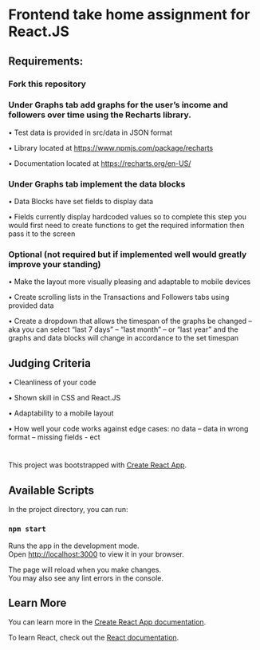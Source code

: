 # Frontend take home assignment for React.JS
## Requirements:
### Fork this repository
### Under Graphs tab add graphs for the user’s income and followers over time using the Recharts library.
•	Test data is provided in src/data in JSON format

•	Library located at https://www.npmjs.com/package/recharts

•	Documentation located at https://recharts.org/en-US/

### Under Graphs tab implement the data blocks 
•	Data Blocks have set fields to display data

•	Fields currently display hardcoded values so to complete this step you would first need to create functions to get the required information then pass it to the screen

### Optional (not required but if implemented well would greatly improve your standing)
•	Make the layout more visually pleasing and adaptable to mobile devices

•	Create scrolling lists in the Transactions and Followers tabs using provided data

•	Create a dropdown that allows the timespan of the graphs be changed – aka you can select “last 7 days” – “last month” – or “last year” and the graphs and data blocks will change in accordance to the set timespan

## Judging Criteria
•	Cleanliness of your code

•	Shown skill in CSS and React.JS

•	Adaptability to a mobile layout

•	How well your code works against edge cases: no data – data in wrong format – missing fields - ect




#
This project was bootstrapped with [Create React App](https://github.com/facebook/create-react-app).

## Available Scripts

In the project directory, you can run:

### `npm start`

Runs the app in the development mode.\
Open [http://localhost:3000](http://localhost:3000) to view it in your browser.

The page will reload when you make changes.\
You may also see any lint errors in the console.

## Learn More

You can learn more in the [Create React App documentation](https://facebook.github.io/create-react-app/docs/getting-started).

To learn React, check out the [React documentation](https://reactjs.org/).
